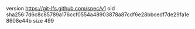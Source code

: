 version https://git-lfs.github.com/spec/v1
oid sha256:7d6c8c85789a176ccf0554a48903878a87cdf6e28bbcedf7de29fa1e8608e44b
size 499
